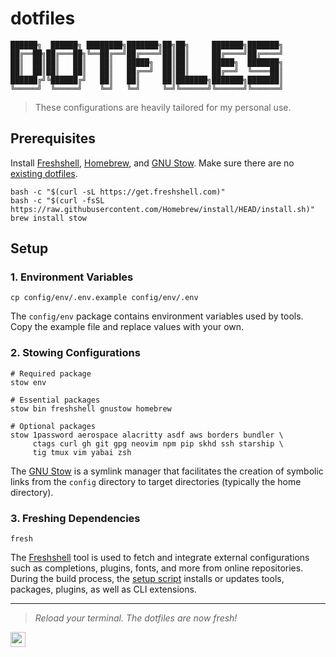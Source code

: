 # dotfiles

```text
██████╗  ██████╗ ████████╗███████╗██╗██╗     ███████╗███████╗
██╔══██╗██╔═══██╗╚══██╔══╝██╔════╝██║██║     ██╔════╝██╔════╝
██║  ██║██║   ██║   ██║   █████╗  ██║██║     █████╗  ███████╗
██║  ██║██║   ██║   ██║   ██╔══╝  ██║██║     ██╔══╝  ╚════██║
██████╔╝╚██████╔╝   ██║   ██║     ██║███████╗███████╗███████║
╚═════╝  ╚═════╝    ╚═╝   ╚═╝     ╚═╝╚══════╝╚══════╝╚══════╝
```

> These configurations are heavily tailored for my personal use.

## Prerequisites

Install [Freshshell](https://freshshell.com), [Homebrew](https://brew.sh), and
[GNU Stow](https://www.gnu.org/software/stow/). Make sure there are no
[existing dotfiles](config/bin/.local/bin/rm-symlinks).

```shell
bash -c "$(curl -sL https://get.freshshell.com)"
bash -c "$(curl -fsSL https://raw.githubusercontent.com/Homebrew/install/HEAD/install.sh)"
brew install stow
```

## Setup

### 1. Environment Variables

```shell
cp config/env/.env.example config/env/.env
```

The `config/env` package contains environment variables used by tools. Copy the
example file and replace values with your own.

### 2. Stowing Configurations

```shell
# Required package
stow env

# Essential packages
stow bin freshshell gnustow homebrew

# Optional packages
stow 1password aerospace alacritty asdf aws borders bundler \
     ctags curl gh git gpg neovim npm pip skhd ssh starship \
     tig tmux vim yabai zsh
```

The [GNU Stow](https://www.gnu.org/software/stow/manual/stow.html) is a symlink
manager that facilitates the creation of symbolic links from the `config`
directory to target directories (typically the home directory).

### 3. Freshing Dependencies

```shell
fresh
```

The [Freshshell](https://freshshell.com) tool is used to fetch and integrate
external configurations such as completions, plugins, fonts, and more from
online repositories. During the build process, the [setup
script](config/bin/.local/bin/dotsetup) installs or updates tools, packages,
plugins, as well as CLI extensions.

---

> _Reload your terminal. The dotfiles are now fresh!_

<a href="https://hallaji.com">
  <img src="https://hallaji.com/assets/fav/fav.svg" widht="24" height="24">
</a>
